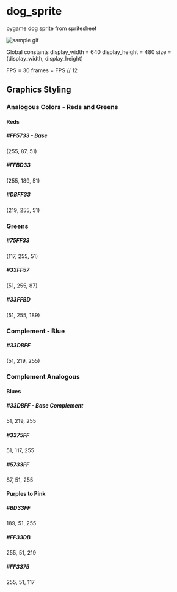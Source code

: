 # dog_sprite
pygame dog sprite from spritesheet

![sample gif](./img/result.gif)

Global constants
display_width = 640
display_height = 480
size = (display_width, display_height)

FPS = 30
frames = FPS // 12


## Graphics Styling
### Analogous Colors - Reds and Greens
#### Reds
##### #FF5733 - Base
(255, 87, 51)
##### #FFBD33
(255, 189, 51)
##### #DBFF33
(219, 255, 51)

### Greens
##### #75FF33
(117, 255, 51)
##### #33FF57
(51, 255, 87)
##### #33FFBD
(51, 255, 189)

### Complement - Blue
##### #33DBFF
(51, 219, 255)

### Complement Analogous
#### Blues
##### #33DBFF - Base Complement
51, 219, 255
##### #3375FF
51, 117, 255
##### #5733FF
87, 51, 255
#### Purples to Pink
##### #BD33FF
189, 51, 255
##### #FF33DB
255, 51, 219
##### #FF3375
255, 51, 117
